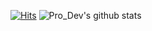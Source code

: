 
[![Hits](https://hits.seeyoufarm.com/api/count/incr/badge.svg?url=https%3A%2F%2Fgithub.com%2FPROCW%2Fhit-counter)](https://hits.seeyoufarm.com)
![Pro_Dev's github stats](https://github-readme-stats.vercel.app/api?username=PROCW&count_private=true)
